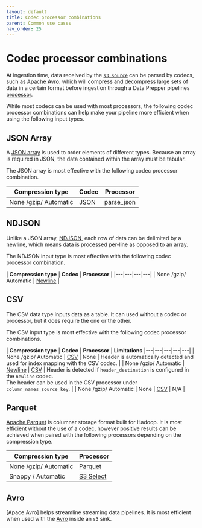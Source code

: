 ```yaml
---
layout: default
title: Codec processor combinations
parent: Common use cases
nav_order: 25
---
```


# Codec processor combinations

At ingestion time, data received by the [`s3 source`]({{site.url}}{{site.baseurl}}/data-prepper/pipelines/configuration/sources/s3/) can be parsed by codecs, such as [Apache Avro](https://avro.apache.org/docs/1.11.1/specification/). which will compress and decompress large sets of data in a certain format before ingestion through a Data Prepper pipelines [processor]({{site.url}}{{site.baseurl}}/data-prepper/pipelines/configuration/processors/processors/).

While most codecs can be used with most processors, the following codec processor combinations can help make your pipeline more efficient when using the following input types.

## JSON Array

A [JSON array](https://json-schema.org/understanding-json-schema/reference/array) is used to order elements of different types. Because an array is required in JSON, the data contained within the array must be tabular.

The JSON array is most effective with the following codec processor combination. 

| **Compression type** | **Codec** | **Processor** |
|---|---|---|
| None /gzip/ Automatic |[JSON]({{site.url}}{{site.baseurl}}/data-prepper/pipelines/configuration/sources/s3#json-codec) | [parse_json]({{site.url}}{{site.baseurl}}data-prepper/pipelines/configuration/processors/parse-json/) | 

## NDJSON

Unlike a JSON array, [NDJSON](https://www.npmjs.com/package/ndjson), each row of data can be delimited by a newline, which means data is processed per-line as opposed to an array.

The NDJSON input type is most effective with the following codec processor combination.

| **Compression type** | **Codec** | **Processor** |
|---|---|---|---|
| None /gzip/ Automatic | [Newline]({{site.url}}{{site.baseurl}}/data-prepper/pipelines/configuration/sources/s3#newline-codec)  | 

## CSV

The CSV data type inputs data as a table. It can used without a codec or processor, but it does require the one or the other. 

The CSV input type is most effective with the following codec processor combinations.

| **Compression type** | **Codec** | **Processor** | **Limitations**
|---|---|---|---|---|
| None /gzip/ Automatic | [CSV]({{site.url}}{{site.baseurl}}/data-prepper/pipelines/configuration/sources/s3#csv-codec) | None | Header is automatically detected and used for index mapping with the CSV codec. |
| None /gzip/ Automatic | [Newline]({{site.url}}{{site.baseurl}}/data-prepper/pipelines/configuration/sources/s3#newline-codec) | [CSV]({{site.url}}{{site.baseurl}}/data-prepper/pipelines/configuration/processors/csv/) | Header is detected if `header_destination` is configured in the `newline` codec. <br>The header can be used in the CSV processor under `column_names_source_key`. |
| None /gzip/ Automatic | None | [CSV]({{site.url}}{{site.baseurl}}/data-prepper/pipelines/configuration/processors/csv/) | N/A |


## Parquet

[Apache Parquet](https://parquet.apache.org/docs/overview/) is columnar storage format built for Hadoop. It is most efficient without the use of a codec, however positive results can be achieved when paired with the following processors depending on the compression type.

| **Compression type** | **Processor** |
|---|---|
| None /gzip/ Automatic | [Parquet]({{site.url}}{{site.baseurl}}/data-prepper/pipelines/configuration/sinks/s3#parquet-codec) |
| Snappy / Automatic | [S3 Select]({{site.url}}{{site.baseurl}}/data-prepper/pipelines/configuration/sources/s3#using-s3_select-with-the-s3-source) |

## Avro

[Apace Avro] helps streamline streaming data pipelines. It is most efficient when used with the [Avro]({{site.url}}{{site.baseurl}}/data-prepper/pipelines/configuration/sinks/s3#avro-codec) inside an `s3` sink.

